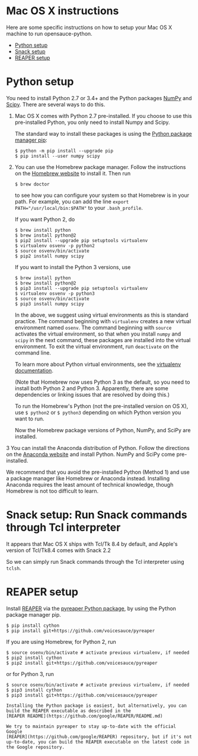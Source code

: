Mac OS X instructions
=====================

Here are some specific instructions on how to setup your Mac OS X machine to
run opensauce-python.

* [Python setup](#python)
* [Snack setup](#snack)
* [REAPER setup](#reaper)

# <A NAME="python">Python setup</A>

You need to install Python 2.7 or 3.4+ and the Python packages
[NumPy](http://www.numpy.org/) and [Scipy](https://www.scipy.org/).  There are
several ways to do this.

1.  Mac OS X comes with Python 2.7 pre-installed. If you choose to use this
    pre-installed Python, you only need to install Numpy and Scipy.

    The standard way to install these packages is using the
    [Python package manager pip](https://packaging.python.org/installing/):

        $ python -m pip install --upgrade pip
        $ pip install --user numpy scipy

2.  You can use the Homebrew package manager.  Follow the instructions on the
    [Homebrew website](https://brew.sh/) to install it.  Then run

        $ brew doctor

    to see how you can configure your system so that Homebrew is in your path.
    For example, you can add the line `export PATH="/usr/local/bin:$PATH"` to
    your `.bash_profile`.

    If you want Python 2, do

        $ brew install python
        $ brew install python@2
        $ pip2 install --upgrade pip setuptools virtualenv
        $ virtualenv osvenv -p python2
        $ source osvenv/bin/activate
        $ pip2 install numpy scipy

    If you want to install the Python 3 versions, use

        $ brew install python
        $ brew install python@2
        $ pip3 install --upgrade pip setuptools virtualenv
        $ virtualenv osvenv -p python3
        $ source osvenv/bin/activate
        $ pip3 install numpy scipy

    In the above, we suggest using virtual environments as this is standard
    practice. The command beginning with `virtualenv` creates a new virtual
    environment named `osenv`. The command beginning with `source` activates
    the virtual environment, so that when you install `numpy` and `scipy` in
    the next command, these packages are installed into the virtual
    environment. To exit the virtual environment, run `deactivate` on the
    command line.

    To learn more about Python virtual environments, see the
    [virtualenv documentation](https://virtualenv.pypa.io/en/stable/).

    (Note that Homebrew now uses Python 3 as the default, so you need to
    install both Python 2 and Python 3. Apparently, there are some
    dependencies or linking issues that are resolved by doing this.)

    To run the Homebrew's Python (not the pre-installed version on OS X), use
    `$ python2` or `$ python3` depending on which Python version you want to
    run.

    Now the Homebrew package versions of Python, NumPy, and SciPy are
    installed.

3   You can install the Anaconda distribution of Python.  Follow the
    directions on the [Anaconda website](https://www.continuum.io) and install
    Python.  NumPy and SciPy come pre-installed.

We recommend that you avoid the pre-installed Python (Method 1) and use a
package manager like Homebrew or Anaconda instead.  Installing Anaconda
requires the least amount of technical knowledge, though Homebrew is not too
difficult to learn.

# <A NAME="snack">Snack setup</A>: Run Snack commands through Tcl interpreter

It appears that Mac OS X ships with Tcl/Tk 8.4 by default, and Apple's version
of Tcl/Tk8.4 comes with Snack 2.2

So we can simply run Snack commands through the Tcl interpreter using `tclsh`.

# <A NAME="reaper">REAPER</A> setup

Install [REAPER](https://github.com/google/REAPER) via the
[pyreaper Python package](https://github.com/r9y9/pyreaper), by using the
Python package manager pip.

    $ pip install cython
    $ pip install git+https://github.com/voicesauce/pyreaper

If you are using Homebrew, for Python 2, run

    $ source osenv/bin/activate # activate previous virtualenv, if needed
    $ pip2 install cython
    $ pip2 install git+https://github.com/voicesauce/pyreaper

or for Python 3, run

    $ source osenv/bin/activate # activate previous virtualenv, if needed
    $ pip3 install cython
    $ pip3 install git+https://github.com/voicesauce/pyreaper

    Installing the Python package is easiest, but alternatively, you can
    build the REAPER executable as described in the
    [REAPER README](https://github.com/google/REAPER/README.md)

    We try to maintain pyreaper to stay up-to-date with the official Google
    [REAPER](https://github.com/google/REAPER) repository, but if it's not
    up-to-date, you can build the REAPER executable on the latest code in
    the Google repository.
